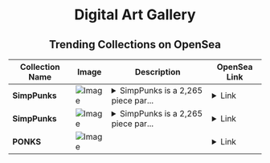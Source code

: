 <div align="center">

# Digital Art Gallery

## Trending Collections on OpenSea

| Collection Name                       | Image                                                                                     | Description                       | OpenSea Link                                                                                          |
|---------------------------------------|-------------------------------------------------------------------------------------------|-----------------------------------|--------------------------------------------------------------------------------------------------------|
| **SimpPunks** | ![Image](https://i.seadn.io/s/raw/files/757a8b97f377d83c6f2b45da7dca1947.png?w=500&auto=format?w=200&auto=format) | <details><summary>SimpPunks is a 2,265 piece par...</summary>SimpPunks is a 2,265 piece parody collection celebrating the backbone of animated sitcoms, and the heart of web3.</details> | <details><summary>Link</summary>[SimpPunks](https://opensea.io/collection/simppunks-120)</details> |
| **SimpPunks** | ![Image](https://i.seadn.io/s/raw/files/757a8b97f377d83c6f2b45da7dca1947.png?w=500&auto=format?w=200&auto=format) | <details><summary>SimpPunks is a 2,265 piece par...</summary>SimpPunks is a 2,265 piece parody collection celebrating the backbone of animated sitcoms, and the heart of web3.</details> | <details><summary>Link</summary>[SimpPunks](https://opensea.io/collection/simppunks-119)</details> |
| **PONKS** | ![Image](https://i.seadn.io/s/raw/files/a66240b45e02f43262b00ff89750d416.gif?w=500&auto=format?w=200&auto=format) |  | <details><summary>Link</summary>[PONKS](https://opensea.io/collection/ponks-231)</details> |

</div>